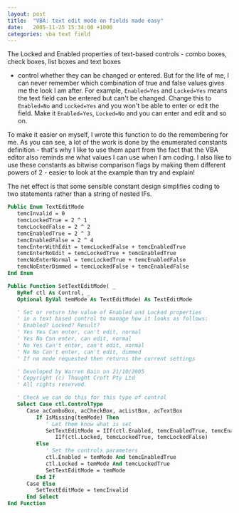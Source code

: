```yaml
---
layout: post
title:  "VBA: text edit mode on fields made easy"
date:   2005-11-25 15:34:00 +1000
categories: vba text field
---
```

The Locked and Enabled properties of text-based controls - combo boxes, check boxes, list boxes and text boxes
- control whether they can be changed or entered. But for the life of me, I can never remember which combination
of true and false values gives me the look I am after. For example, `Enabled=Yes` and `Locked=Yes` means the text
field can be entered but can't be changed. Change this to `Enabled=No` and `Locked=Yes` and you won't be able to
enter or edit the field. Make it `Enabled=Yes`, `Locked=No` and you can enter and edit and so on.

To make it easier on myself, I wrote this function to do the remembering for me. As you can see, a lot of the work
is done by the enumerated constants definition - that's why I like to use them apart from the fact that the
VBA editor also reminds me what values I can use when I am coding. I also like to use these constants as bitwise
comparison flags by making them different powers of 2 - easier to look at the example than try and explain!

The net effect is that some sensible constant design simplifies coding to two statements rather than a string of nested IFs.

```vb
Public Enum TextEditMode
   temcInvalid = 0
   temcLockedTrue = 2 ^ 1
   temcLockedFalse = 2 ^ 2
   temcEnabledTrue = 2 ^ 3
   temcEnabledFalse = 2 ^ 4
   temcEnterWithEdit = temcLockedFalse + temcEnabledTrue
   temcEnterNoEdit = temcLockedTrue + temcEnabledTrue
   temcNoEnterNormal = temcLockedTrue + temcEnabledFalse
   temcNoEnterDimmed = temcLockedFalse + temcEnabledFalse
End Enum
```
```vb
Public Function SetTextEditMode( _
   ByRef ctl As Control, _
   Optional ByVal temMode As TextEditMode) As TextEditMode

   ' Set or return the value of Enabled and Locked properties
   ' in a text based control to manage how it looks as follows:
   ' Enabled? Locked? Result?
   ' Yes Yes Can enter, can't edit, normal
   ' Yes No Can enter, can edit, normal
   ' No Yes Can't enter, can't edit, normal
   ' No No Can't enter, can't edit, dimmed
   ' If no mode requested then returns the current settings

   ' Developed by Warren Bain on 21/10/2005
   ' Copyright (c) Thought Croft Pty Ltd
   ' All rights reserved.

   ' Check we can do this for this type of control
   Select Case ctl.ControlType
      Case acComboBox, acCheckBox, acListBox, acTextBox
         If IsMissing(temMode) Then
            ' Let them know what is set
            SetTextEditMode = IIf(ctl.Enabled, temcEnabledTrue, temcEnabledFalse) + _
               IIf(ctl.Locked, temcLockedTrue, temcLockedFalse)
         Else
            ' Set the controls parameters
            ctl.Enabled = temMode And temcEnabledTrue
            ctl.Locked = temMode And temcLockedTrue
            SetTextEditMode = temMode
         End If
      Case Else
         SetTextEditMode = temcInvalid
      End Select
End Function
```
